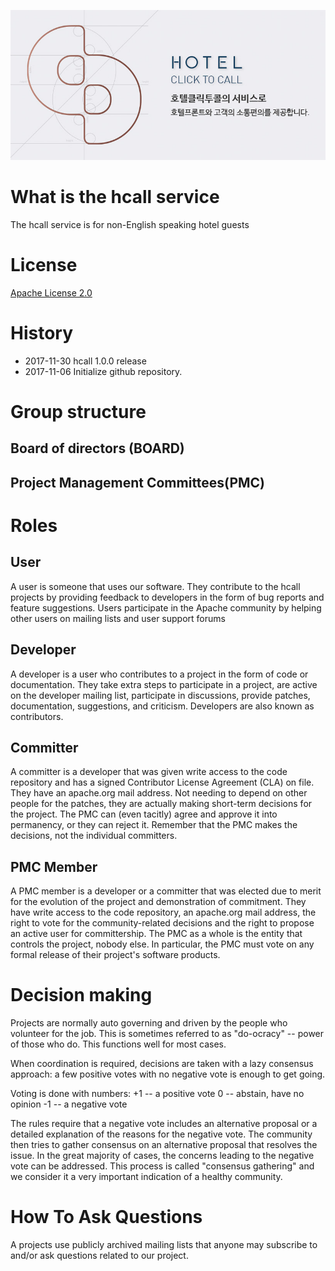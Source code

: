 ![hcall logo](/images/hotelclicktocall.png)

# What is the hcall service
The hcall service is for non-English speaking hotel guests

# License
[Apache License 2.0](https://github.com/openbee/hcall/blob/master/LICENSE)

# History
* 2017-11-30 hcall 1.0.0 release
* 2017-11-06 Initialize github repository.

# Group structure
## Board of directors (BOARD)
## Project Management Committees(PMC)

# Roles
## User
A user is someone that uses our software. They contribute to the hcall projects by providing feedback to developers in the form of bug reports and feature suggestions. Users participate in the Apache community by helping other users on mailing lists and user support forums

## Developer
A developer is a user who contributes to a project in the form of code or documentation. They take extra steps to participate in a project, are active on the developer mailing list, participate in discussions, provide patches, documentation, suggestions, and criticism. Developers are also known as contributors.

## Committer
A committer is a developer that was given write access to the code repository and has a signed Contributor License Agreement (CLA) on file. They have an apache.org mail address. Not needing to depend on other people for the patches, they are actually making short-term decisions for the project. The PMC can (even tacitly) agree and approve it into permanency, or they can reject it. Remember that the PMC makes the decisions, not the individual committers.

## PMC Member
A PMC member is a developer or a committer that was elected due to merit for the evolution of the project and demonstration of commitment. They have write access to the code repository, an apache.org mail address, the right to vote for the community-related decisions and the right to propose an active user for committership. The PMC as a whole is the entity that controls the project, nobody else. In particular, the PMC must vote on any formal release of their project's software products.

# Decision making
Projects are normally auto governing and driven by the people who volunteer for the job. This is sometimes referred to as "do-ocracy" -- power of those who do. This functions well for most cases.

When coordination is required, decisions are taken with a lazy consensus approach: a few positive votes with no negative vote is enough to get going.

Voting is done with numbers:
+1 -- a positive vote
0 -- abstain, have no opinion
-1 -- a negative vote

The rules require that a negative vote includes an alternative proposal or a detailed explanation of the reasons for the negative vote.
The community then tries to gather consensus on an alternative proposal that resolves the issue. In the great majority of cases, the concerns leading to the negative vote can be addressed.
This process is called "consensus gathering" and we consider it a very important indication of a healthy community.

# How To Ask Questions
A projects use publicly archived mailing lists that anyone may subscribe to and/or ask questions related to our project.
